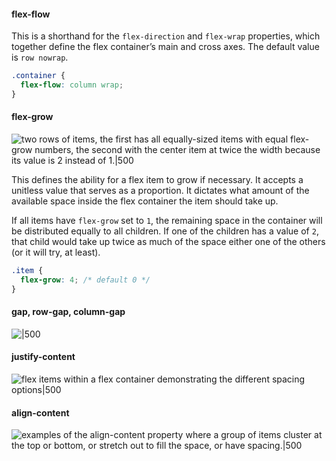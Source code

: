 #### flex-flow

This is a shorthand for the `flex-direction` and `flex-wrap` properties, which together define the flex container’s main and cross axes. The default value is `row nowrap`.

```css
.container {
  flex-flow: column wrap;
}
```
#### flex-grow

![two rows of items, the first has all equally-sized items with equal flex-grow numbers, the second with the center item at twice the width because its value is 2 instead of 1.|500](https://css-tricks.com/wp-content/uploads/2018/10/flex-grow.svg)

  
This defines the ability for a flex item to grow if necessary. It accepts a unitless value that serves as a proportion. It dictates what amount of the available space inside the flex container the item should take up.

If all items have `flex-grow` set to `1`, the remaining space in the container will be distributed equally to all children. If one of the children has a value of `2`, that child would take up twice as much of the space either one of the others (or it will try, at least).

```css
.item {
  flex-grow: 4; /* default 0 */
}
```
#### gap, row-gap, column-gap

![|500](https://css-tricks.com/wp-content/uploads/2021/09/gap-1.svg)
#### justify-content

![flex items within a flex container demonstrating the different spacing options|500](https://css-tricks.com/wp-content/uploads/2018/10/justify-content.svg)
#### align-content

![examples of the align-content property where a group of items cluster at the top or bottom, or stretch out to fill the space, or have spacing.|500](https://css-tricks.com/wp-content/uploads/2018/10/align-content.svg)